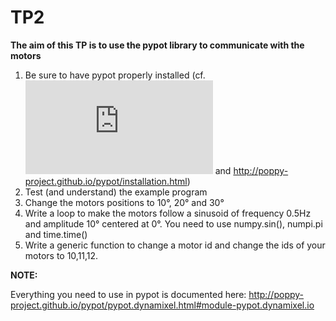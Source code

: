 # TP2

**The aim of this TP is to use the pypot library to communicate with the motors**

1. Be sure to have pypot properly installed (cf. ![The first README](https://github.com/SteveNguyen/ue_robotics/blob/master/README.md "README") and http://poppy-project.github.io/pypot/installation.html)
2. Test (and understand) the example program 
3. Change the motors positions to 10°, 20° and 30°
4. Write a loop to make the motors follow a sinusoid of frequency 0.5Hz and amplitude 10° centered at 0°.
  You need to use numpy.sin(), numpi.pi and time.time()
5. Write a generic function to change a motor id and change the ids of your motors to 10,11,12.

**NOTE:**

Everything you need to use in pypot is documented here: 
http://poppy-project.github.io/pypot/pypot.dynamixel.html#module-pypot.dynamixel.io
